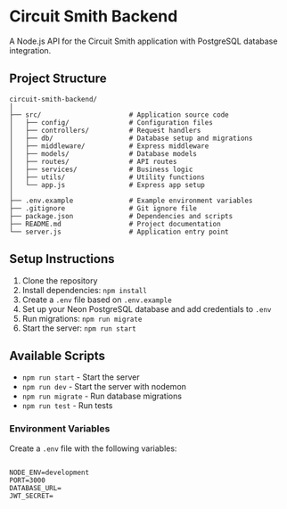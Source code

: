 # Circuit Smith Backend

A Node.js API for the Circuit Smith application with PostgreSQL database integration.

## Project Structure

```
circuit-smith-backend/
│
├── src/                      # Application source code
│   ├── config/               # Configuration files
│   ├── controllers/          # Request handlers
│   ├── db/                   # Database setup and migrations
│   ├── middleware/           # Express middleware
│   ├── models/               # Database models
│   ├── routes/               # API routes
│   ├── services/             # Business logic
│   ├── utils/                # Utility functions
│   └── app.js                # Express app setup
│
├── .env.example              # Example environment variables
├── .gitignore                # Git ignore file
├── package.json              # Dependencies and scripts
├── README.md                 # Project documentation
└── server.js                 # Application entry point
```

## Setup Instructions

1. Clone the repository
2. Install dependencies: `npm install`
3. Create a `.env` file based on `.env.example`
4. Set up your Neon PostgreSQL database and add credentials to `.env`
5. Run migrations: `npm run migrate`
6. Start the server: `npm run start`

## Available Scripts

- `npm run start` - Start the server
- `npm run dev` - Start the server with nodemon
- `npm run migrate` - Run database migrations
- `npm run test` - Run tests

### Environment Variables

Create a `.env` file with the following variables:

```

NODE_ENV=development
PORT=3000
DATABASE_URL=
JWT_SECRET=

```

```

```
